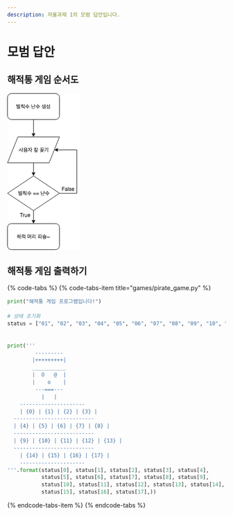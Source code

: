 ```yaml
---
description: 자율과제 1의 모범 답안입니다.
---
```


# 모범 답안

## 해적통 게임 순서도

![&#xD574;&#xC801;&#xD1B5; &#xAC8C;&#xC784; &#xC21C;&#xC11C;&#xB3C4;](../../.gitbook/assets/image%20%28116%29.png)

## 해적통 게임 출력하기

{% code-tabs %}
{% code-tabs-item title="games/pirate\_game.py" %}
```python
print("해적통 게임 프로그램입니다!")

# 상태 초기화
status = ["01", "02", "03", "04", "05", "06", "07", "08", "09", "10", "11", "12", "13", "14", "15", "16", "17", "18"]


print('''
         ---------
        |+++++++++|
        ___________
        |  O   @  |
        |    o    |
         ---===---
           |   |
    ---------------------
    | {0} | {1} | {2} | {3} |
  --------------------------
  | {4} | {5} | {6} | {7} | {8} |
  --------------------------
  | {9} | {10} | {11} | {12} | {13} |
  --------------------------
    | {14} | {15} | {16} | {17} |
    ---------------------
'''.format(status[0], status[1], status[2], status[3], status[4],
           status[5], status[6], status[7], status[8], status[9],
           status[10], status[11], status[12], status[13], status[14],
           status[15], status[16], status[17],))
```
{% endcode-tabs-item %}
{% endcode-tabs %}

